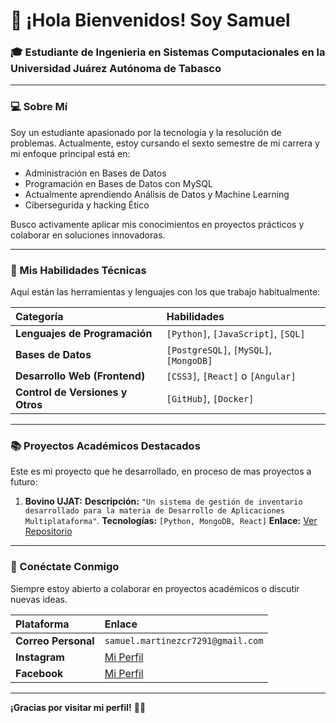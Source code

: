 # 👋 ¡Hola Bienvenidos! Soy Samuel 

### 🎓 Estudiante de Ingenieria en Sistemas Computacionales en la Universidad Juárez Autónoma de Tabasco

---

### 💻 Sobre Mí

Soy un estudiante apasionado por la tecnología y la resolución de problemas. Actualmente, estoy cursando el sexto semestre de mi carrera y mi enfoque principal está en:
* Administración en Bases de Datos
* Programación en Bases de Datos con MySQL
* Actualmente aprendiendo Análisis de Datos y Machine Learning
* Cibersegurida y hacking Ético

Busco activamente aplicar mis conocimientos en proyectos prácticos y colaborar en soluciones innovadoras.

---

### 🚀 Mis Habilidades Técnicas

Aquí están las herramientas y lenguajes con los que trabajo habitualmente:

| Categoría | Habilidades |
| :--- | :--- |
| **Lenguajes de Programación** | `[Python]`, `[JavaScript]`, `[SQL]` |
| **Bases de Datos** | `[PostgreSQL]`, `[MySQL]`, `[MongoDB]` |
| **Desarrollo Web (Frontend)** | `[CSS3]`, `[React]` o `[Angular]` |
| **Control de Versiones y Otros** | `[GitHub]`, `[Docker]` |

---

### 📚 Proyectos Académicos Destacados

Este es mi proyecto que he desarrollado, en proceso de mas proyectos a futuro:

1.  **Bovino UJAT:**
     **Descripción:** `"Un sistema de gestión de inventario desarrollado para la materia de Desarrollo de Aplicaciones Multiplataforma"`.
     **Tecnologías:** `[Python, MongoDB, React]`
     **Enlace:** [Ver Repositorio](https://github.com/SAMUELMARTINEZ8/MiProyectoBovino)

---

### 📧 Conéctate Conmigo

Siempre estoy abierto a colaborar en proyectos académicos o discutir nuevas ideas.

| Plataforma | Enlace |
| :--- | :--- |
| **Correo Personal** | `samuel.martinezcr7291@gmail.com` |
| **Instagram** | [Mi Perfil](https://www.instagram.com/_samuelmartinez?igsh=MXFpOGp3OHR3b2Rrdw%3D%3D&utm_source=qr) |
| **Facebook** | [Mi Perfil](https://www.facebook.com/share/19rJY5uECB/?mibextid=wwXIfr) |

---
**¡Gracias por visitar mi perfil!** 👨‍🎓
